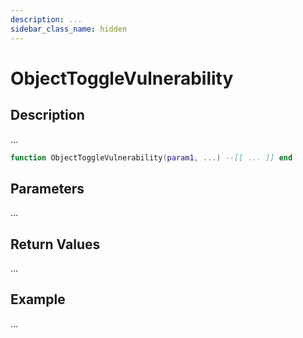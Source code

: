 ```yaml
---
description: ...
sidebar_class_name: hidden
---
```


# ObjectToggleVulnerability

## Description

...

```lua
function ObjectToggleVulnerability(param1, ...) --[[ ... ]] end
```

## Parameters

...

## Return Values

...

## Example

...

